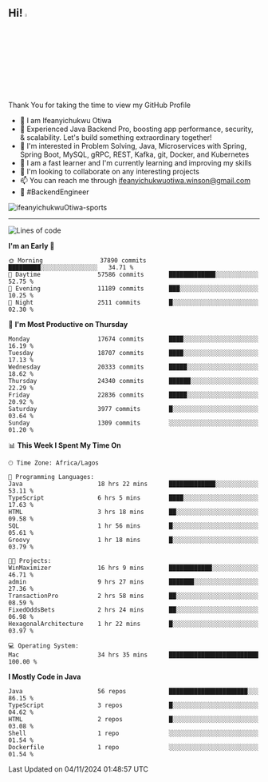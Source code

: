 <!-- BLOG-POST-LIST:START --><!-- BLOG-POST-LIST:END -->

## Hi! <img src="https://media.giphy.com/media/hvRJCLFzcasrR4ia7z/giphy.gif" width="4%"> 

Thank You for taking the time to view my GitHub Profile

- 👋 I am Ifeanyichukwu Otiwa
- 🚀 Experienced Java Backend Pro, boosting app performance, security, & scalability. Let's build something extraordinary together!
- 👀 I'm interested in Problem Solving, Java, Microservices with Spring, Spring Boot, MySQL, gRPC, REST, Kafka, git, Docker, and Kubernetes
- 🌱 I am a fast learner and I'm currently learning and improving my skills
- 💞️ I'm looking to collaborate on any interesting projects
- 📫 You can reach me through ifeanyichukwuotiwa.winson@gmail.com
- 🚀 #BackendEngineer

<p align="left" marginTop="10px"> <img src="https://komarev.com/ghpvc/?username=ifeanyichukwuOtiwa-sports&label=Profile%20views&color=0e75b6&style=for-the-badge" alt="ifeanyichukwuOtiwa-sports" /> </p>

***

<!--START_SECTION:waka-->
![Lines of code](https://img.shields.io/badge/From%20Hello%20World%20I%27ve%20Written-27.1%20million%20lines%20of%20code-blue)

**I'm an Early 🐤** 

```text
🌞 Morning                37890 commits       █████████░░░░░░░░░░░░░░░░   34.71 % 
🌆 Daytime                57586 commits       █████████████░░░░░░░░░░░░   52.75 % 
🌃 Evening                11189 commits       ███░░░░░░░░░░░░░░░░░░░░░░   10.25 % 
🌙 Night                  2511 commits        █░░░░░░░░░░░░░░░░░░░░░░░░   02.30 % 
```
📅 **I'm Most Productive on Thursday** 

```text
Monday                   17674 commits       ████░░░░░░░░░░░░░░░░░░░░░   16.19 % 
Tuesday                  18707 commits       ████░░░░░░░░░░░░░░░░░░░░░   17.13 % 
Wednesday                20333 commits       █████░░░░░░░░░░░░░░░░░░░░   18.62 % 
Thursday                 24340 commits       ██████░░░░░░░░░░░░░░░░░░░   22.29 % 
Friday                   22836 commits       █████░░░░░░░░░░░░░░░░░░░░   20.92 % 
Saturday                 3977 commits        █░░░░░░░░░░░░░░░░░░░░░░░░   03.64 % 
Sunday                   1309 commits        ░░░░░░░░░░░░░░░░░░░░░░░░░   01.20 % 
```


📊 **This Week I Spent My Time On** 

```text
🕑︎ Time Zone: Africa/Lagos

💬 Programming Languages: 
Java                     18 hrs 22 mins      █████████████░░░░░░░░░░░░   53.11 % 
TypeScript               6 hrs 5 mins        ████░░░░░░░░░░░░░░░░░░░░░   17.63 % 
HTML                     3 hrs 18 mins       ██░░░░░░░░░░░░░░░░░░░░░░░   09.58 % 
SQL                      1 hr 56 mins        █░░░░░░░░░░░░░░░░░░░░░░░░   05.61 % 
Groovy                   1 hr 18 mins        █░░░░░░░░░░░░░░░░░░░░░░░░   03.79 % 

🐱‍💻 Projects: 
WinMaximizer             16 hrs 9 mins       ████████████░░░░░░░░░░░░░   46.71 % 
admin                    9 hrs 27 mins       ███████░░░░░░░░░░░░░░░░░░   27.36 % 
TransactionPro           2 hrs 58 mins       ██░░░░░░░░░░░░░░░░░░░░░░░   08.59 % 
FixedOddsBets            2 hrs 24 mins       ██░░░░░░░░░░░░░░░░░░░░░░░   06.98 % 
HexagonalArchitecture    1 hr 22 mins        █░░░░░░░░░░░░░░░░░░░░░░░░   03.97 % 

💻 Operating System: 
Mac                      34 hrs 35 mins      █████████████████████████   100.00 % 
```

**I Mostly Code in Java** 

```text
Java                     56 repos            ██████████████████████░░░   86.15 % 
TypeScript               3 repos             █░░░░░░░░░░░░░░░░░░░░░░░░   04.62 % 
HTML                     2 repos             █░░░░░░░░░░░░░░░░░░░░░░░░   03.08 % 
Shell                    1 repo              ░░░░░░░░░░░░░░░░░░░░░░░░░   01.54 % 
Dockerfile               1 repo              ░░░░░░░░░░░░░░░░░░░░░░░░░   01.54 % 
```




 Last Updated on 04/11/2024 01:48:57 UTC
<!--END_SECTION:waka-->

<!--
<p align="center">
![trophy](https://github-profile-trophy.vercel.app/?username=ifeanyichukwuOtiwa-sports&theme=onedark) (https://github.com/ryo-ma/github-profile-trophy)
</p>
-->

<!---
ifeanyi-otiwa/ifeanyi-otiwa is a ✨ special ✨ repository because its `README.md` (this file) appears on your GitHub profile.
You can click the Preview link to take a look at your changes.
--->
